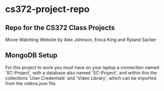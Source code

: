 # cs372-project-repo

## Repo for the CS372 Class Projects

Movie Watching Website 
by Alex Johnson, Enica King and Ryland Sacker 

## MongoDB Setup

For this project to work you must have on your laptop a connection named 'SC-Project', with a database also named 'SC-Project', and within this the collections 'User Credentials' and 'Video Library', which can be imported from the videos.json file.

